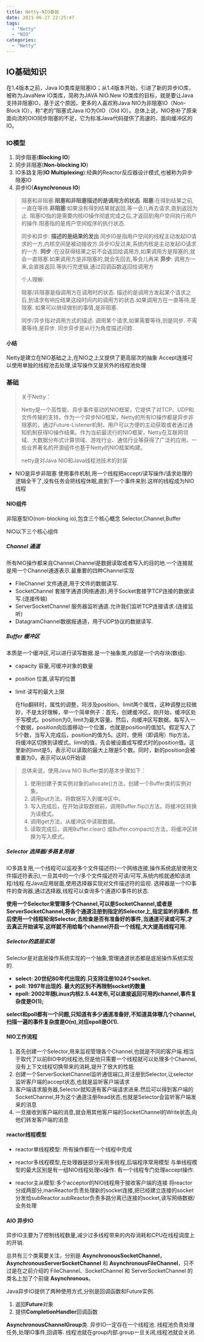```yaml
---
title: Netty-NIO基础
date: 2021-06-27 22:25:47
tags:
  - "Netty"
  - "NIO"
categories:
  - "Netty"
---
```


## IO基础知识

在1.4版本之前，Java IO类库是阻塞IO；从1.4版本开始，引进了新的异步IO库，被称为JavaNew IO类库，简称为JAVA NIO.New IO类库的目标，就是要让Java支持非阻塞IO，基于这个原因，更多的人喜欢称Java NIO为非阻塞IO（Non-Block IO），称“老的”阻塞式Java IO为OIO（Old IO）。总体上说，NIO弥补了原来面向流的OIO同步阻塞的不足，它为标准Java代码提供了高速的、面向缓冲区的IO。

<!--more-->

### IO模型

1. 同步阻塞(**Blocking IO**)
2. 同步非阻塞(**Non-blocking IO**)
3. IO多路复用(**IO Multiplexing**):经典的Reactor反应器设计模式,也被称为异步阻塞IO
4. 异步IO(**Asynchronous IO**)

> 阻塞和非阻塞:**阻塞和非阻塞描述的是调用方的状态**.
> **阻塞**:在得到结果之前,一直在等待.**非阻塞**:如果没有得到结果就返回,等一会儿再去请求,直到返回为止.
> 阻塞IO指的是需要内核IO操作彻底完成之后,才返回到用户空间执行用户的操作.阻塞指的是用户空间程序的执行状态.
>
> 同步和异步: **描述的是结果的发出**
> 同步IO是指用户空间的线程主动发起IO请求的一方,内核空间是被动接收方.异步IO反过来,系统内核是主动发起IO请求的一方.
> **同步** :在没获得结果之前不会返回给调用方,如果调用方是阻塞的,就会一直阻塞.如果调用方是非阻塞的,就会先回去,等会儿再来
> **异步**: 调用方一来,会直接返回.等执行完逻辑,通过回调函数返回给调用方
>
> 个人理解:
>
> 阻塞/非阻塞是指调用方在调用时的状态. 描述的是调用方发起某个请求之后,到请求有响应结果这段时间内的调用方的状态.如果调用方在一直等待,是阻塞. 如果可以继续做别的事情,是非阻塞.
>
> 同步/异步指对调用方式的描述. 调用某个请求,如果需要等待,则是同步. 不需要等待,是异步. 同步异步是从行为角度描述问题.

#### 小结

Netty是建立在NIO基础之上,在NIO之上又提供了更高层次的抽象
Accept连接可以使用单独的线程池去处理,读写操作又是另外的线程池处理

### 基础

> 关于Netty：
>
> Netty是一个高性能、异步事件驱动的NIO框架，它提供了对TCP、UDP和文件传输的支持，作为一个异步NIO框架，Netty的所有IO操作都是异步非阻塞的，通过Future-Listener机制，用户可以方便的主动获取或者通过通知机制获得IO操作结果。作为当前最流行的NIO框架，Netty在互联网领域、大数据分布式计算领域、游戏行业、通信行业等获得了广泛的应用，一些业界著名的开源组件也基于Netty的NIO框架构建。
> 
> netty是对Java NIO和Java线程池技术的封装

- NIO是异步非阻塞
  使用事件机制,用一个线程把accept/读写操作/请求处理的逻辑全干了,没有任务会把线程休眠,直到下一个事件来到.这样的线程成为NIO线程

#### NIO组件

非阻塞型IO(non-blocking io),包含三个核心概念 Selector,Channel,Buffer

NIO以下三个核心组件

##### Channel 通道

所有NIO操作都来自Channel,Channel是数据读取或者写入的目的地.一个连接就是用一个Channel通道表示.最重要的四种Channel实现	
- FileChannel 文件通道,用于文件的数据读写.
- SocketChannel 套接字通道(网络通道),用于Socket套接字TCP连接的数据读写.(连接传输)
- ServerSocketChannel 服务器监听通道.允许我们监听TCP连接请求.(连接监听)
- DatagramChannel数据报通道，用于UDP协议的数据读写.

##### Buffer  缓冲区

本质是一个缓冲区,可以进行读写数据.是一个抽象类,内部是一个内存块(数组).
- capacity 容量,可缓冲对象的数量
- position 位置,读写的位置
- limit 读写的最大上限
	

	在flip翻转时，属性的调整，将涉及position、limit两个属性，这种调整比较微妙，不是太好理解，举一个简单例子：首先，创建缓冲区。刚开始，缓冲区处于写模式。position为0, limit为最大容量。然后，向缓冲区写数据。每写入一个数据，position向后面移动一个位置，也就是position的值加1。假定写入了5个数，当写入完成后，position的值为5。这时，使用（即调用）flip方法，将缓冲区切换到读模式。limit的值，先会被设置成写模式时的position值。这里新的limit是5，表示可以读取的最大上限是5个数。同时，新的position会被重置为0，表示可以从0开始读

> 总体来说，使用Java NIO Buffer类的基本步骤如下：
> 1. 使用创建子类实例对象的allocate()方法，创建一个Buffer类的实例对象。
> 2. 调用put方法，将数据写入到缓冲区中。
> 3. 写入完成后，在开始读取数据前，调用Buffer.flip()方法，将缓冲区转换为读模式。
> 4. 调用get方法，从缓冲区中读取数据。
> 5. 读取完成后，调用Buffer.clear() 或Buffer.compact()方法，将缓冲区转换为写入模式。

##### Selector 选择器/多路复用器

IO多路复用,一个线程可以监视多个文件描述符(一个网络连接,操作系统底层使用文件描述符表示),一旦其中的一个/多个文件描述符可读/可写,系统内核就通知该进程/线程.在Java应用层面,使用选择器实现对文件描述符的监视.
选择器是一个IO事件的查询器,通过选择器,线程可以查询多个通道IO事件的状态.

**使用一个Selector来管理多个Channel,可以是SocketChannel,或者是ServerSocketChannel,将各个通道注册到指定的Selector上,指定监听的事件. 然后使用一个线程轮询Selector,去检查是否有准备好的事件,当通道可读或可写,才去真正开始读写,这样就不用给每个channel开启一个线程,大大提高线程可用.**

##### Selector的底层实现

Selector是对底层操作系统实现的一个抽象,管理通道状态都是底层操作系统实现的.

- **select: 20世纪80年代出现的.只支持注册1024个socket.**
- **poll: 1997年出现的. 最大的区别不再限制socket的数量**
- **epoll: 2002年随Linux内核2.5.44发布,可以直接返回可用的channel,事件复杂度是O(1);**

**select和poll都有一个问题,只知道有多少通道准备好,不知道具体哪几个channel,扫描一遍的事件复杂度是O(n),对应epoll是O(1).**

#### NIO工作流程

1. 首先创建一个Selector,用来监视管理各个Channel,也就是不同的客户端.相当于取代了以前BIO中的线程池,但是他只需要一个线程就可以处理多个Channel,没有上下文线程切换带来的消耗,提升了很大的性能
2. 创建一个ServerSocketChannel监听通信端口,并注册到Selector,让selector监听客户端的accept状态,也就是监听客户端请求
3. 客户端请求服务器,Selector就知道有客户端请求进来.然后可以得到客户端的SocketChannel,并为这个通道注册Read状态,也就是Selector会监听客户端发来的消息
4. 一旦接收到客户端的消息,就会用其他客户端的SocketChannel的Write状态,向他们转发客户端的消息

#### reactor线程模型

- reactor单线程模型: 所有操作都在一个线程中完成

- reactor多线程模型,在处理器链部分采用多线程,后端程序常用模型
  与单线程模型的最大区别是有一组NIO线程处理io操作. 有一个线程专门处理accept操作.
  
- reactor主从模型:多个acceptor的NIO线程用于接收客户端的连接
  将reactor分成两部分,manReactor负责处理新的socket连接,把已经建立连接的socket分发给subReactor.subReactor负责多路分离已连接的socket,读写网络数据/业务处理


#### AIO 异步IO

异步IO主要为了控制线程数量,减少过多线程带来的内存消耗和CPU在线程调度上的开销.

总共有三个类需要关注，分别是 **AsynchronousSocketChannel**，**AsynchronousServerSocketChannel** 和 **AsynchronousFileChannel**，只不过是在之前介绍的 FileChannel、SocketChannel 和 ServerSocketChannel 的类名上加了个前缀 **Asynchronous**。

Java异步IO提供了两种使用方式,分别是回调函数和Future实例.

1. 返回**Future**对象
2. 提供**CompletionHandler**回调函数

**AsynchronousChannelGroup**类. 异步IO一定存在一个线程池. 线程池负责处理任务,处理IO事件,回调等. 线程池就在group内部.group一旦关闭,线程池就会关闭.
